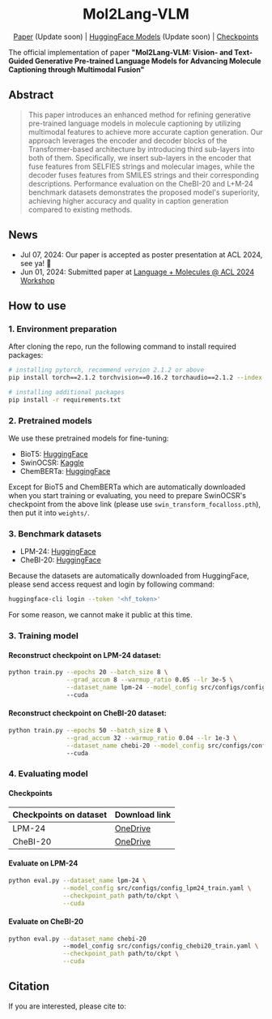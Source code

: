 <h1 align="center">Mol2Lang-VLM</h1>
<p align="center"><a href="">Paper</a> (Update soon) | <a href="">HuggingFace Models</a>  (Update soon) | <a href="#checkpoints">Checkpoints</a></p>

The official implementation of paper **"Mol2Lang-VLM: Vision- and Text-Guided Generative Pre-trained Language Models for Advancing Molecule Captioning through Multimodal Fusion"**

## Abstract
> This paper introduces an enhanced method for refining generative pre-trained language models in molecule captioning by utilizing multimodal features to achieve more accurate caption generation. Our approach leverages the encoder and decoder blocks of the Transformer-based architecture by introducing third sub-layers into both of them. Specifically, we insert sub-layers in the encoder that fuse features from SELFIES strings and molecular images, while the decoder fuses features from SMILES strings and their corresponding descriptions. Performance evaluation on the CheBI-20 and L+M-24 benchmark datasets demonstrates the proposed model's superiority, achieving higher accuracy and quality in caption generation compared to existing methods.

## News
- Jul 07, 2024: Our paper is accepted as poster presentation at ACL 2024, see ya! 🎉
- Jun 01, 2024: Submitted paper at [Language + Molecules @ ACL 2024 Workshop](https://language-plus-molecules.github.io)

## How to use

### 1. Environment preparation
After cloning the repo, run the following command to install required packages:
```zsh
# installing pytorch, recommend vervion 2.1.2 or above
pip install torch==2.1.2 torchvision==0.16.2 torchaudio==2.1.2 --index-url https://download.pytorch.org/whl/cu121 

# installing additional packages
pip install -r requirements.txt
```

### 2. Pretrained models
We use these pretrained models for fine-tuning:

- BioT5: [HuggingFace](https://huggingface.co/QizhiPei/biot5-base)
- SwinOCSR: [Kaggle](https://www.kaggle.com/datasets/gogogogo11/moedel)
- ChemBERTa: [HuggingFace](https://huggingface.co/seyonec/ChemBERTa-zinc-base-v1)

Except for BioT5 and ChemBERTa which are automatically downloaded when you start training or evaluating, you need to prepare SwinOCSR's checkpoint from the above link (please use `swin_transform_focalloss.pth`), then put it into `weights/`.

### 3. Benchmark datasets
- LPM-24: [HuggingFace](https://huggingface.co/datasets/duongttr/LPM-24-extend)
- CheBI-20: [HuggingFace](https://huggingface.co/datasets/duongttr/chebi-20-new)

Because the datasets are automatically downloaded from HuggingFace, please send access request and login by following command:
```zsh
huggingface-cli login --token '<hf_token>'
```

For some reason, we cannot make it public at this time.

### 3. Training model

#### Reconstruct checkpoint on LPM-24 dataset:

```zsh
python train.py --epochs 20 --batch_size 8 \
                --grad_accum 8 --warmup_ratio 0.05 --lr 3e-5 \
                --dataset_name lpm-24 --model_config src/configs/config_lpm24_train.yaml \ 
                --cuda
```

#### Reconstruct checkpoint on CheBI-20 dataset:
```zsh
python train.py --epochs 50 --batch_size 8 \
                --grad_accum 32 --warmup_ratio 0.04 --lr 1e-3 \
                --dataset_name chebi-20 --model_config src/configs/config_chebi20_train.yaml \ 
                --cuda
```

### 4. Evaluating model
#### Checkpoints
| Checkpoints on dataset| Download link |
|---|---|
|LPM-24|[OneDrive](https://1drv.ms/f/c/fa72f5f3c0e55162/Eu0ZV-wkkcJGuvdqKEH4xBcB5dOg_xoIWe7-aK-GTwWa_g?e=00RVcf)|
|CheBI-20|[OneDrive](https://1drv.ms/f/c/fa72f5f3c0e55162/Eu0ZV-wkkcJGuvdqKEH4xBcB5dOg_xoIWe7-aK-GTwWa_g?e=00RVcf)|

#### Evaluate on LPM-24
```zsh
python eval.py --dataset_name lpm-24 \
               --model_config src/configs/config_lpm24_train.yaml \
               --checkpoint_path path/to/ckpt \
               --cuda
```

#### Evaluate on CheBI-20
```zsh
python eval.py --dataset_name chebi-20 
               --model_config src/configs/config_chebi20_train.yaml \
               --checkpoint_path path/to/ckpt \
               --cuda
```

## Citation
If you are interested, please cite to:
```

```
